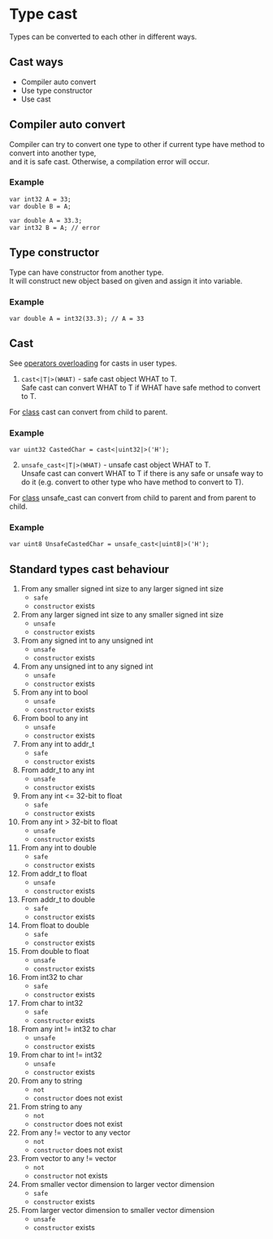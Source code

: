 # Type cast

Types can be converted to each other in different ways.



## Cast ways

- Compiler auto convert
- Use type constructor
- Use cast



## Compiler auto convert

Compiler can try to convert one type to other if current type have method to convert into another type, \
and it is safe cast. Otherwise, a compilation error will occur.

### Example

```
var int32 A = 33;
var double B = A; 
```

```
var double A = 33.3;
var int32 B = A; // error
```



## Type constructor

Type can have constructor from another type. \
It will construct new object based on given and assign it into variable.

### Example

```
var double A = int32(33.3); // A = 33
```



## Cast

See [operators overloading](../6-Classes/07-OperatorsOverloading.md) for casts in user types.

1. `cast<|T|>(WHAT)` - safe cast object WHAT to T. \
Safe cast can convert WHAT to T if WHAT have safe method to convert to T.

For [class](../6-Classes/01-ClassSystem.md) cast can convert from child to parent.

### Example

```
var uint32 CastedChar = cast<|uint32|>('H');
```

2. `unsafe_cast<|T|>(WHAT)` - unsafe cast object WHAT to T. \
Unsafe cast can convert WHAT to T if there is any safe or unsafe way to do it (e.g. convert to other type who have method to convert to T).

For [class](../6-Classes/01-ClassSystem.md) unsafe_cast can convert from child to parent and from parent to child.

### Example

```
var uint8 UnsafeCastedChar = unsafe_cast<|uint8|>('H');
```



## Standard types cast behaviour

1. From any smaller signed int size to any larger signed int size
	- `safe`
	- `constructor` exists
2. From any larger signed int size to any smaller signed int size
	- `unsafe`
	- `constructor` exists
3. From any signed int to any unsigned int
	- `unsafe`
	- `constructor` exists
4. From any unsigned int to any signed int
	- `unsafe`
	- `constructor` exists
5. From any int to bool
	- `unsafe`
	- `constructor` exists
7. From bool to any int
	- `unsafe`
	- `constructor` exists
8. From any int to addr_t
	- `safe`
	- `constructor` exists
9. From addr_t to any int
	- `unsafe`
	- `constructor` exists
10. From any int <= 32-bit to float
	- `safe`
	- `constructor` exists
11. From any int > 32-bit to float
	- `unsafe`
	- `constructor` exists
12. From any int to double
	- `safe`
	- `constructor` exists
13. From addr_t to float
	- `unsafe`
	- `constructor` exists
14. From addr_t to double
	- `safe`
	- `constructor` exists
15. From float to double
	- `safe`
	- `constructor` exists
16. From double to float
	- `unsafe`
	- `constructor` exists
17. From int32 to char
	- `safe`
	- `constructor` exists
18. From char to int32
	- `safe`
	- `constructor` exists
19. From any int != int32 to char
	- `unsafe`
	- `constructor` exists
20. From char to int != int32
	- `unsafe`
	- `constructor` exists
21. From any to string
	- `not`
	- `constructor` does not exist
22. From string to any
	- `not`
	- `constructor` does not exist
23. From any != vector to any vector
	- `not`
	- `constructor` does not exist
24. From vector to any != vector
	- `not`
	- `constructor` not exists
25. From smaller vector dimension to larger vector dimension
	- `safe`
	- `constructor` exists
26. From larger vector dimension to smaller vector dimension
	- `unsafe`
	- `constructor` exists
